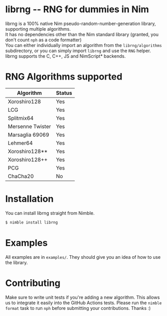 # librng -- RNG for dummies in Nim
librng is a 100% native Nim pseudo-random-number-generation library, supporting multiple algorithms. \
It has no dependencies other than the Nim standard library (granted, you don't count `nph` as a code formatter) \
You can either individually import an algorithm from the `librng/algorithms` subdirectory, or you can simply import `librng` and use the
`RNG` helper. \
librng supports the C, C++, JS and NimScript* backends.

# RNG Algorithms supported
| Algorithm        | Status         |
| ---------        | ------         |
| Xoroshiro128     | Yes            |
| LCG              | Yes            |
| Splitmix64       | Yes            |
| Mersenne Twister | Yes            |
| Marsaglia 69069  | Yes            |
| Lehmer64         | Yes            |
| Xoroshiro128**   | Yes            |
| Xoroshiro128++   | Yes            |
| PCG              | Yes            |
| ChaCha20         | No             |

# Installation
You can install librng straight from Nimble.
```bash
$ nimble install librng
```

# Examples
All examples are in `examples/`. They should give you an idea of how to use the library.

# Contributing
Make sure to write unit tests if you're adding a new algorithm. This allows us to integrate it easily into the GitHub Actions tests.
Please run the `nimble format` task to run `nph` before submitting your contributions. Thanks :)
